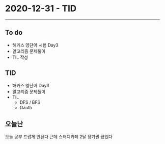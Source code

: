 # 2020-12-31 - TID
----

## To do
- 해커스 영단어 시험 Day3
- 알고리즘 문제풀이
- TIL 작성

## TID
- 해커스 영단어 Day3
- 알고리즘 문제풀이
- TIL
    - DFS / BFS
    - Oauth


## 오늘난
오늘 공부 드럽게 안된다 근데 스터디카페 2달 정기권 끊었다
